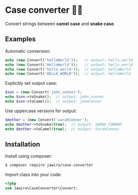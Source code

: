 Case converter 🐪🐍
=================

Convert strings between **camel case** and **snake case**.

Examples
--------

Automatic conversion:

```php
echo (new Convert('helloWorld'));   // output: hello_world 
echo (new Convert('HelloWorld'));   // output: hello_world 
echo (new Convert('hello_world'));  // output: helloWorld 
echo (new Convert('HELLO_WORLD'));  // output: helloWorld 
```

Explicitly set output case:

```php
$son = (new Convert('john_connor'); 
echo $son->toSnake();  // output: john_connor 
echo $son->toCamel();  // output: johnConnor
```

Use uppercase versions for output:

```php
$mother = (new Convert('sarahConnor'); 
echo $mother->toSnake(true);  // output: SARAH_CONNOR 
echo $mother->toCamel(true);  // output: SarahConnor
```

Installation
------------
Install using composer:
```sh
$ composer require jawira/case-converter
```

Import class into your code:

```php
<?php
use Jawira\CaseConverter\Convert;
```
